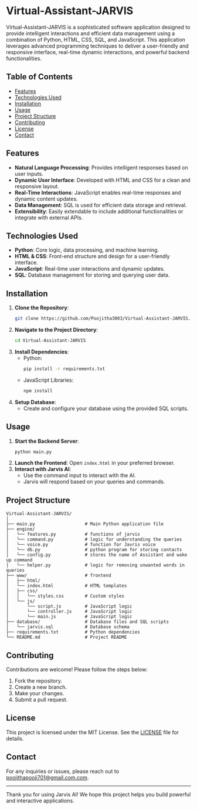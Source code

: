 # Virtual-Assistant-JARVIS

Virtual-Assistant-JARVIS is a sophisticated software application designed to provide intelligent interactions and efficient data management using a combination of Python, HTML, CSS, SQL, and JavaScript. This application leverages advanced programming techniques to deliver a user-friendly and responsive interface, real-time dynamic interactions, and powerful backend functionalities.

## Table of Contents

- [Features](#features)
- [Technologies Used](#technologies-used)
- [Installation](#installation)
- [Usage](#usage)
- [Project Structure](#project-structure)
- [Contributing](#contributing)
- [License](#license)
- [Contact](#contact)

## Features

- **Natural Language Processing**: Provides intelligent responses based on user inputs.
- **Dynamic User Interface**: Developed with HTML and CSS for a clean and responsive layout.
- **Real-Time Interactions**: JavaScript enables real-time responses and dynamic content updates.
- **Data Management**: SQL is used for efficient data storage and retrieval.
- **Extensibility**: Easily extendable to include additional functionalities or integrate with external APIs.

## Technologies Used

- **Python**: Core logic, data processing, and machine learning.
- **HTML & CSS**: Front-end structure and design for a user-friendly interface.
- **JavaScript**: Real-time user interactions and dynamic updates.
- **SQL**: Database management for storing and querying user data.

## Installation

1. **Clone the Repository**:
   ```bash
   git clone https://github.com/Poojitha3003/Virtual-Assistant-JARVIS.git
   ```
2. **Navigate to the Project Directory**:
   ```bash
   cd Virtual-Assistant-JARVIS
   ```
3. **Install Dependencies**:
   - Python:
     ```bash
     pip install -r requirements.txt
     ```
   - JavaScript Libraries:
     ```bash
     npm install
     ```
4. **Setup Database**:
   - Create and configure your database using the provided SQL scripts.

## Usage

1. **Start the Backend Server**:
   ```bash
   python main.py
   ```
2. **Launch the Frontend**:
   Open `index.html` in your preferred browser.
3. **Interact with Jarvis AI**:
   - Use the command input to interact with the AI.
   - Jarvis will respond based on your queries and commands.

## Project Structure

```
Virtual-Assistant-JARVIS/
│
├── main.py                   # Main Python application file
├── engine/               
│   └── features.py           # functions of jarvis
│   └── command.py            # logic for understanding the queries
│   └── voice.py              # function for Javris voice
│   └── db.py                 # python program for storing contacts
│   └── config.py             # stores the name of Assistant and wake up command
│   └── helper.py             # logic for removing unwanted words in queries
├── www/                      # frontend
│   ├── html/
│   └── index.html            # HTML templates
│   ├── css/
│   │   └── styles.css        # Custom styles
│   └── js/
│       └── script.js         # JavaScript logic
│       └── controller.js     # JavaScript logic
│       └── main.js           # JavaScript logic
├── database/                 # Database files and SQL scripts
│   └── jarvis.sql            # Database schema
├── requirements.txt          # Python dependencies
└── README.md                 # Project README
```

## Contributing

Contributions are welcome! Please follow the steps below:

1. Fork the repository.
2. Create a new branch.
3. Make your changes.
4. Submit a pull request.

## License

This project is licensed under the MIT License. See the [LICENSE](LICENSE) file for details.

## Contact

For any inquiries or issues, please reach out to [poojithapooji701@gmail.com.com](mailto:poojithapooji701@gmail.com).

---

Thank you for using Jarvis AI! We hope this project helps you build powerful and interactive applications.
